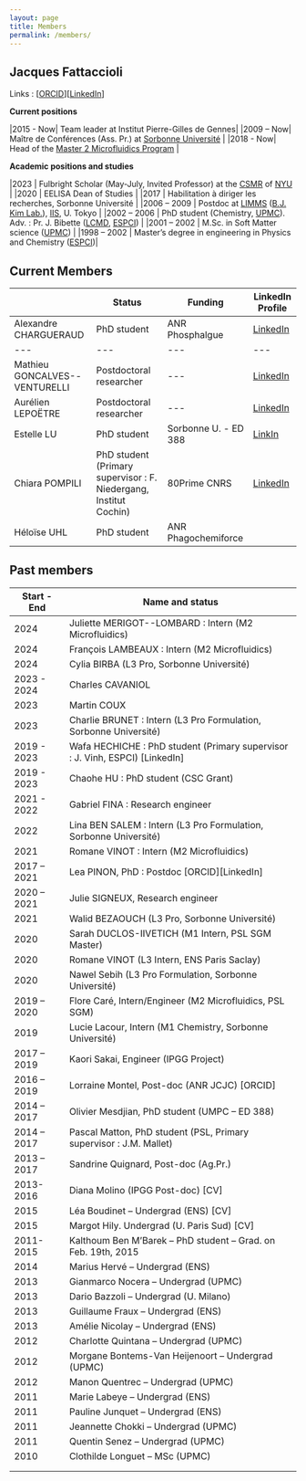 ```yaml
---
layout: page
title: Members
permalink: /members/
---
```


## Jacques Fattaccioli

Links : [[ORCID](https://orcid.org/0000-0002-0095-2576)][[LinkedIn](https://www.linkedin.com/in/jacquesfattaccioli/)]

**Current positions**

|2015 - Now| Team leader at Institut Pierre-Gilles de Gennes|
|2009 – Now| Maître de Conférences (Ass. Pr.) at [Sorbonne Université](http://www.sorbonne-universite.fr/) |
|2018 - Now| Head of the [Master 2 Microfluidics Program](https://microfluidics-master.fr/) |

**Academic positions and studies**

|2023 | Fulbright Scholar (May-July, Invited Professor) at the [CSMR](https://as.nyu.edu/research-centers/csmr.html) of [NYU](http://www.nyu.edu) |
|2020 | EELISA Dean of Studies |
|2017 | Habilitation à diriger les recherches, Sorbonne Université  |
|2006 – 2009 | Postdoc at [LIMMS](http://limmshp.iis.u-tokyo.ac.jp/) ([B.J. Kim Lab.](http://www.kimlab.iis.u-tokyo.ac.jp/english/index.html)), [IIS](http://iis.u-tokyo.ac.jp/), U. Tokyo |
|2002 – 2006 | PhD student (Chemistry, [UPMC](http://www.upmc.fr/)). Adv. : Pr. J. Bibette ([LCMD](https://www.lcmd.espci.fr/), [ESPCI](http://www.espci.fr/)) |
|2001 – 2002 | M.Sc. in Soft Matter science ([UPMC](http://www.upmc.fr/)) |
|1998 – 2002 | Master’s degree in engineering in Physics and Chemistry ([ESPCI](http://www.espci.fr/))|

## Current Members

|  | Status | Funding | LinkedIn Profile  |
|---|---|---|---|
|Alexandre CHARGUERAUD| PhD student | ANR Phosphalgue | [LinkedIn](https://www.linkedin.com/in/alexandre-chargueraud-1018721a5/)|
|---|---|---|---|
|Mathieu GONCALVES--VENTURELLI | Postdoctoral researcher |---| [LinkedIn](https://www.linkedin.com/in/mathieu-goncalves-venturelli/?originalSubdomain=fr) |
|Aurélien LEPOËTRE | Postdoctoral researcher |---| [LinkedIn](https://www.linkedin.com/in/aurelien-lepoetre-microfluidics/) |
| Estelle LU | PhD student | Sorbonne U. - ED 388 | [LinkIn](https://www.linkedin.com/in/estelle-lu-099264201/) |
| Chiara POMPILI | PhD student (Primary supervisor : F. Niedergang, Institut Cochin) | 80Prime CNRS | [LinkedIn](https://www.linkedin.com/in/chiara-pompili-855320230/) |
| Héloïse UHL | PhD student | ANR Phagochemiforce |  |



## Past members

| Start - End | Name and status |
|---|---|
| 2024 |  Juliette MERIGOT--LOMBARD : Intern (M2 Microfluidics)  |
| 2024 |  François LAMBEAUX : Intern (M2 Microfluidics)  |
| 2024 |  Cylia BIRBA (L3 Pro, Sorbonne Université)  |
| 2023 - 2024 | Charles CAVANIOL | Postdoctoral researcher | [LinkedIn](https://www.linkedin.com/in/charles-cavaniol-928268130/?originalSubdomain=fr/) |
| 2023 | Martin COUX | Postdoctoral researcher - ANR Phosphalgues | [LinkedIn](https://www.linkedin.com/in/martin-coux/) |
| 2023 | Charlie BRUNET : Intern (L3 Pro Formulation, Sorbonne Université) |
| 2019 - 2023 |  Wafa HECHICHE : PhD student (Primary supervisor : J. Vinh, ESPCI) [LinkedIn] |
| 2019 - 2023 |  Chaohe HU : PhD student (CSC Grant)  |
| 2021 - 2022 |  Gabriel FINA : Research engineer  |
| 2022 |  Lina BEN SALEM : Intern (L3 Pro Formulation, Sorbonne Université)  |
| 2021 |  Romane VINOT : Intern (M2 Microfluidics)  |
| 2017 – 2021 | Lea PINON, PhD : Postdoc [ORCID][LinkedIn]  |
| 2020 – 2021 |  Julie SIGNEUX, Research engineer  |
| 2021 |  Walid BEZAOUCH (L3 Pro, Sorbonne Université)  |
| 2020 |  Sarah DUCLOS-IIVETICH (M1 Intern, PSL SGM Master)  |
| 2020 |  Romane VINOT (L3 Intern, ENS Paris Saclay)  |
| 2020 |  Nawel Sebih (L3 Pro Formulation, Sorbonne Université)  |
| 2019 – 2020 |  Flore Caré, Intern/Engineer (M2 Microfluidics, PSL SGM)  |
| 2019 |  Lucie Lacour, Intern (M1 Chemistry, Sorbonne Université)  |
| 2017 – 2019 |  Kaori Sakai, Engineer (IPGG Project)  |
| 2016 – 2019 |  Lorraine Montel, Post-doc (ANR JCJC) [ORCID]  |
| 2014 – 2017 |  Olivier Mesdjian, PhD student (UMPC – ED 388)  |
| 2014 – 2017 |  Pascal Matton, PhD student (PSL, Primary supervisor : J.M. Mallet)  |
| 2013 – 2017 |  Sandrine Quignard, Post-doc (Ag.Pr.)  |
| 2013-2016 |  Diana Molino (IPGG Post-doc) [CV]  |
| 2015 |  Léa Boudinet – Undergrad (ENS) [CV]  |
| 2015 |  Margot Hily. Undergrad (U. Paris Sud) [CV]  |
| 2011-2015 |  Kalthoum Ben M’Barek – PhD student – Grad. on Feb. 19th, 2015  |
| 2014 | Marius Hervé – Undergrad (ENS) |
| 2013 |  Gianmarco Nocera – Undergrad (UPMC)  |
| 2013 | Dario Bazzoli – Undergrad (U. Milano)  |
| 2013 |  Guillaume Fraux – Undergrad (ENS)  |
| 2013 | Amélie Nicolay – Undergrad (ENS)  |
| 2012 |  Charlotte Quintana – Undergrad (UPMC)  |
| 2012 |  Morgane Bontems-Van Heijenoort – Undergrad (UPMC)  |
| 2012 |  Manon Quentrec – Undergrad (UPMC)  |
| 2011 |  Marie Labeye – Undergrad (ENS)  |
| 2011 |  Pauline Junquet – Undergrad (ENS)  |
| 2011 |  Jeannette Chokki – Undergrad (UPMC)  |
| 2011 |  Quentin Senez – Undergrad (UPMC)  |
| 2010 |  Clothilde Longuet – MSc (UPMC)  |
|  |  |
|  |  |
